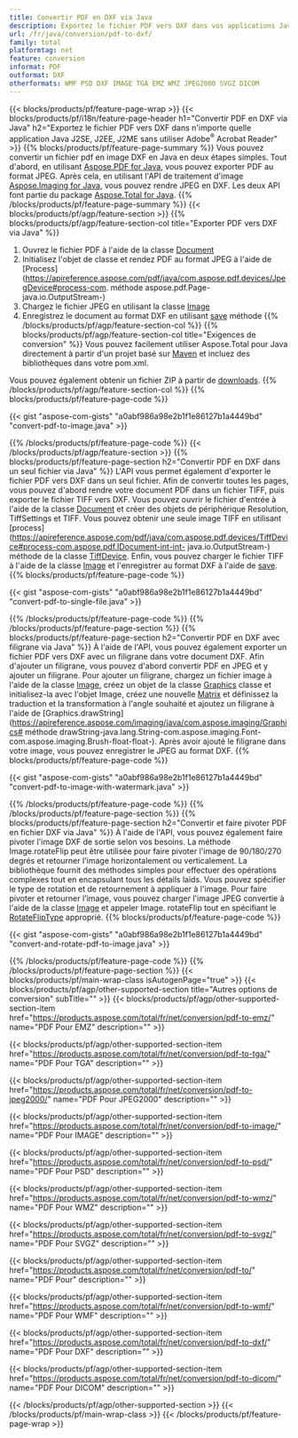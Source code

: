 ```yaml
---
title: Convertir PDF en DXF via Java
description: Exportez le fichier PDF vers DXF dans vos applications Java sans utiliser d'application tierce
url: /fr/java/conversion/pdf-to-dxf/
family: total
platformtag: net
feature: conversion
informat: PDF
outformat: DXF
otherformats: WMF PSD DXF IMAGE TGA EMZ WMZ JPEG2000 SVGZ DICOM
---
```

{{< blocks/products/pf/feature-page-wrap >}}
{{< blocks/products/pf/i18n/feature-page-header h1="Convertir PDF en DXF via Java" h2="Exportez le fichier PDF vers DXF dans n'importe quelle application Java J2SE, J2EE, J2ME sans utiliser Adobe<sup>&reg;</sup> Acrobat Reader" >}}
{{% blocks/products/pf/feature-page-summary %}}
Vous pouvez convertir un fichier pdf en image DXF en Java en deux étapes simples. Tout d'abord, en utilisant [Aspose.PDF for Java](https://products.aspose.com/pdf/java/), vous pouvez exporter PDF au format JPEG. Après cela, en utilisant l'API de traitement d'image [Aspose.Imaging for Java](https://products.aspose.com/imaging/java/), vous pouvez rendre JPEG en DXF. Les deux API font partie du package [Aspose.Total for Java](https://products.aspose.com/total/java/).
{{% /blocks/products/pf/feature-page-summary  %}}
{{< blocks/products/pf/agp/feature-section >}}
{{% blocks/products/pf/agp/feature-section-col title="Exporter PDF vers DXF via Java" %}}
1. Ouvrez le fichier PDF à l'aide de la classe [Document](https://apireference.aspose.com/pdf/java/com.aspose.pdf/Document)
2. Initialisez l'objet de classe et rendez PDF au format JPEG à l'aide de [Process](https://apireference.aspose.com/pdf/java/com.aspose.pdf.devices/JpegDevice#process-com. méthode aspose.pdf.Page-java.io.OutputStream-)
3. Chargez le fichier JPEG en utilisant la classe [Image](https://apireference.aspose.com/imaging/java/com.aspose.imaging/Image)
4. Enregistrez le document au format DXF en utilisant [save](https://apireference.aspose.com/imaging/java/com.aspose.imaging/Image#save-java.lang.String-com.aspose.imaging.ImageOptionsBase-) méthode
{{% /blocks/products/pf/agp/feature-section-col %}}
{{% blocks/products/pf/agp/feature-section-col title="Exigences de conversion" %}}
Vous pouvez facilement utiliser Aspose.Total pour Java directement à partir d'un projet basé sur [Maven](https://repository.aspose.com/webapp/#/artifacts/browse/tree/General/repo/com/aspose/aspose-total) et incluez des bibliothèques dans votre pom.xml.

Vous pouvez également obtenir un fichier ZIP à partir de [downloads](https://downloads.aspose.com/total/java).
{{% /blocks/products/pf/agp/feature-section-col %}}
{{% blocks/products/pf/feature-page-code %}}

{{< gist "aspose-com-gists" "a0abf986a98e2b1f1e86127b1a4449bd" "convert-pdf-to-image.java" >}}


{{% /blocks/products/pf/feature-page-code %}}
{{< /blocks/products/pf/agp/feature-section >}}
{{% blocks/products/pf/feature-page-section  h2="Convertir PDF en DXF dans un seul fichier via Java" %}}
L'API vous permet également d'exporter le fichier PDF vers DXF dans un seul fichier. Afin de convertir toutes les pages, vous pouvez d'abord rendre votre document PDF dans un fichier TIFF, puis exporter le fichier TIFF vers DXF. Vous pouvez ouvrir le fichier d'entrée à l'aide de la classe [Document](https://apireference.aspose.com/pdf/java/com.aspose.pdf/Document) et créer des objets de périphérique Resolution, TiffSettings et TIFF. Vous pouvez obtenir une seule image TIFF en utilisant [process](https://apireference.aspose.com/pdf/java/com.aspose.pdf.devices/TiffDevice#process-com.aspose.pdf.IDocument-int-int- java.io.OutputStream-) méthode de la classe [TiffDevice](https://apireference.aspose.com/pdf/java/com.aspose.pdf.devices/TiffDevice). Enfin, vous pouvez charger le fichier TIFF à l'aide de la classe [Image](https://apireference.aspose.com/imaging/java/com.aspose.imaging/Image) et l'enregistrer au format DXF à l'aide de [save](https://apireference.aspose.com/imaging/java/com.aspose.imaging/Image#save-java.lang.String-com.aspose.imaging.ImageOptionsBase-).  
{{% blocks/products/pf/feature-page-code %}}

{{< gist "aspose-com-gists" "a0abf986a98e2b1f1e86127b1a4449bd" "convert-pdf-to-single-file.java" >}}

{{% /blocks/products/pf/feature-page-code  %}}
{{% /blocks/products/pf/feature-page-section %}}
{{% blocks/products/pf/feature-page-section  h2="Convertir PDF en DXF avec filigrane via Java" %}}
À l'aide de l'API, vous pouvez également exporter un fichier PDF vers DXF avec un filigrane dans votre document DXF. Afin d'ajouter un filigrane, vous pouvez d'abord convertir PDF en JPEG et y ajouter un filigrane. Pour ajouter un filigrane, chargez un fichier image à l'aide de la classe [Image](https://apireference.aspose.com/imaging/java/com.aspose.imaging/Image), créez un objet de la classe [Graphics](https://apireference.aspose.com/imaging/java/com.aspose.imaging/Graphics) classe et initialisez-la avec l'objet Image, créez une nouvelle [Matrix](https://apireference.aspose.com/imaging/java/com.aspose.imaging/Matrix) et définissez la traduction et la transformation à l'angle souhaité et ajoutez un filigrane à l'aide de [Graphics.drawString](https://apireference.aspose.com/imaging/java/com.aspose.imaging/Graphics# méthode drawString-java.lang.String-com.aspose.imaging.Font-com.aspose.imaging.Brush-float-float-). Après avoir ajouté le filigrane dans votre image, vous pouvez enregistrer le JPEG au format DXF. 
{{% blocks/products/pf/feature-page-code %}}

{{< gist "aspose-com-gists" "a0abf986a98e2b1f1e86127b1a4449bd" "convert-pdf-to-image-with-watermark.java" >}}

{{% /blocks/products/pf/feature-page-code  %}}
{{% /blocks/products/pf/feature-page-section %}}
{{% blocks/products/pf/feature-page-section  h2="Convertir et faire pivoter PDF en fichier DXF via Java" %}}
À l'aide de l'API, vous pouvez également faire pivoter l'image DXF de sortie selon vos besoins. La méthode Image.rotateFlip peut être utilisée pour faire pivoter l'image de 90/180/270 degrés et retourner l'image horizontalement ou verticalement. La bibliothèque fournit des méthodes simples pour effectuer des opérations complexes tout en encapsulant tous les détails laids. Vous pouvez spécifier le type de rotation et de retournement à appliquer à l'image. Pour faire pivoter et retourner l'image, vous pouvez charger l'image JPEG convertie à l'aide de la classe [Image](https://apireference.aspose.com/imaging/java/com.aspose.imaging/Image) et appeler Image. rotateFlip tout en spécifiant le [RotateFlipType](https://apireference.aspose.com/imaging/java/com.aspose.imaging/RotateFlipType) approprié. 
{{% blocks/products/pf/feature-page-code %}}

{{< gist "aspose-com-gists" "a0abf986a98e2b1f1e86127b1a4449bd" "convert-and-rotate-pdf-to-image.java" >}}

{{% /blocks/products/pf/feature-page-code  %}}
{{% /blocks/products/pf/feature-page-section %}}
{{< blocks/products/pf/main-wrap-class isAutogenPage="true" >}}
{{< blocks/products/pf/agp/other-supported-section title="Autres options de conversion" subTitle="" >}}
{{< blocks/products/pf/agp/other-supported-section-item href="https://products.aspose.com/total/fr/net/conversion/pdf-to-emz/" name="PDF Pour EMZ" description="" >}}

{{< blocks/products/pf/agp/other-supported-section-item href="https://products.aspose.com/total/fr/net/conversion/pdf-to-tga/" name="PDF Pour TGA" description="" >}}

{{< blocks/products/pf/agp/other-supported-section-item href="https://products.aspose.com/total/fr/net/conversion/pdf-to-jpeg2000/" name="PDF Pour JPEG2000" description="" >}}

{{< blocks/products/pf/agp/other-supported-section-item href="https://products.aspose.com/total/fr/net/conversion/pdf-to-image/" name="PDF Pour IMAGE" description="" >}}

{{< blocks/products/pf/agp/other-supported-section-item href="https://products.aspose.com/total/fr/net/conversion/pdf-to-psd/" name="PDF Pour PSD" description="" >}}

{{< blocks/products/pf/agp/other-supported-section-item href="https://products.aspose.com/total/fr/net/conversion/pdf-to-wmz/" name="PDF Pour WMZ" description="" >}}

{{< blocks/products/pf/agp/other-supported-section-item href="https://products.aspose.com/total/fr/net/conversion/pdf-to-svgz/" name="PDF Pour SVGZ" description="" >}}

{{< blocks/products/pf/agp/other-supported-section-item href="https://products.aspose.com/total/fr/net/conversion/pdf-to/" name="PDF Pour" description="" >}}

{{< blocks/products/pf/agp/other-supported-section-item href="https://products.aspose.com/total/fr/net/conversion/pdf-to-wmf/" name="PDF Pour WMF" description="" >}}

{{< blocks/products/pf/agp/other-supported-section-item href="https://products.aspose.com/total/fr/net/conversion/pdf-to-dxf/" name="PDF Pour DXF" description="" >}}

{{< blocks/products/pf/agp/other-supported-section-item href="https://products.aspose.com/total/fr/net/conversion/pdf-to-dicom/" name="PDF Pour DICOM" description="" >}}


{{< /blocks/products/pf/agp/other-supported-section >}}
{{< /blocks/products/pf/main-wrap-class >}}
{{< /blocks/products/pf/feature-page-wrap >}}